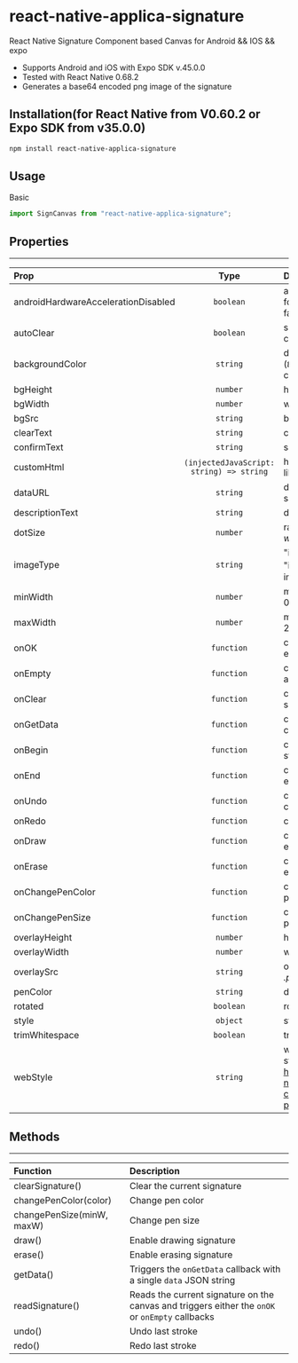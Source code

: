 # react-native-applica-signature

React Native Signature Component based Canvas for Android &amp;&amp; IOS &amp;&amp; expo

- Supports Android and iOS with Expo SDK v.45.0.0
- Tested with React Native 0.68.2
- Generates a base64 encoded png image of the signature

## Installation(for React Native from V0.60.2 or Expo SDK from v35.0.0)

```bash
npm install react-native-applica-signature
```

## Usage
Basic
```js
import SignCanvas from "react-native-applica-signature";
```

## Properties

---

| Prop                                |    Type    | Description                                                                                                                                           |
| :---------------------------------- | :--------: | :---------------------------------------------------------------------------------------------------------------------------------------------------- |
| androidHardwareAccelerationDisabled | `boolean`  | androidHardwareAccelerationDisabled for react-native-webview. Default is false                                                                        |
| autoClear                           | `boolean`  | should auto clear the signature after clicking the Confirm button                                                                                     |
| backgroundColor                     |  `string`  | default is "rgba(255,255,255,0)" (_transparent_), background color of the canvas                                                                                           |
| bgHeight                            |  `number`  | height of the background image                                                                                                                        |
| bgWidth                             |  `number`  | width of the background image                                                                                                                         |
| bgSrc                               |  `string`  | background image source uri (_url_)                                                                                                                  |
| clearText                           |  `string`  | clear button text                                                                                                                                     |
| confirmText                         |  `string`  | save button text                                                                                                                                      |
| customHtml                          | `(injectedJavaScript: string) => string` | html string that lets you modify things like the layout or elements                                                                                   |
| dataURL                             |  `string`  | default is "", Base64 string, draws saved signature from dataURL.                                                                                     |
| descriptionText                     |  `string`  | description text for signature                                                                                                                        |
| dotSize                             |  `number`  | radius of a single dot _(not stroke width)_                                                                                                           |
| imageType                           |  `string`  | "image/png" (_default_), "image/jpeg"、"image/svg+xml", imageType of exported signature                                                               |
| minWidth                            |  `number`  | minimum width of a line. Defaults to 0.5                                                                                                              |
| maxWidth                            |  `number`  | maximum width of a line. Defaults to 2.5                                                                                                              |
| onOK                                | `function` | callback function after saving non-empty signature                                                                                                    |
| onEmpty                             | `function` | callback function after trying to save an empty signature                                                                                             |
| onClear                             | `function` | callback function after clearing the signature                                                                                                        |
|onGetData|`function`|callback function when getData() is called
| onBegin                             | `function` | callback function when a new stroke is started                                                                                                        |
| onEnd                               | `function` | callback function when the stroke has ended                                                                                                           |
| onUndo                              | `function` | callback function when undo() is called |
| onRedo                              | `function` | callback function when redo() is called |
| onDraw                              | `function` | callback function when drawing is enabled                                                                                                             |
| onErase                             | `function` | callback function when erasing is enabled                                                                                                             |
| onChangePenColor                    | `function` | callback function after changing the pen color |
| onChangePenSize | `function` | callback function after changing the pen size
|overlayHeight|`number`|height of the overlay image|
|overlayWidth|`number`|width of the overlay image|
|overlaySrc|`string`|overlay image source uri (url) _must be .png with a transparent background_
| penColor                            |  `string`  | default is "black", color of pen                                                                                                                      |
| rotated                             | `boolean`  | rotate signature pad 90 degrees                                                                                                                       |
| style                               |  `object`  | style of wrapper view                                                                                                                                 |
| trimWhitespace                      | `boolean`  | trim image whitespace                                                                                                                                 |
| webStyle                            |  `string`  | webview style for overwrite default style, all style: https://github.com/YanYuanFE/react-native-signature-canvas/blob/master/h5/css/signature-pad.css |


## Methods

---

| Function                  | Description                                                                                     |
| :--------------------     | :-----------------------------------------------------------------------------------------------|
| clearSignature()          | Clear the current signature                                                                     |
| changePenColor(color)     | Change pen color                                                                                |
| changePenSize(minW, maxW) | Change pen size                                                                                 |
| draw()                    | Enable drawing signature                                                                        |
| erase()                   | Enable erasing signature                                                                        |
| getData()                 | Triggers the `onGetData` callback with a single `data` JSON string                              |
| readSignature()           | Reads the current signature on the canvas and triggers either the `onOK` or `onEmpty` callbacks |
| undo()                    | Undo last stroke                                                                                |
| redo()                    | Redo last stroke                                                                                |
